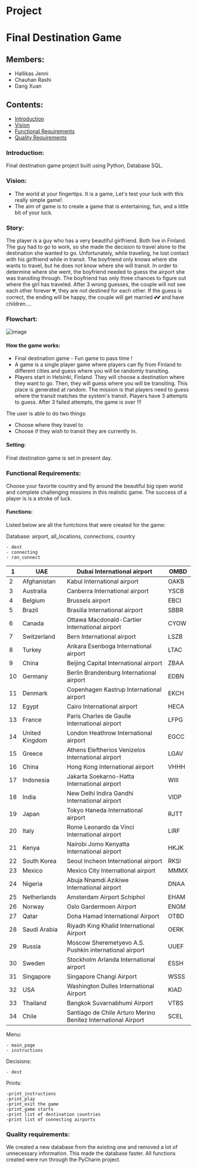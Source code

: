 # Project
# Final Destination Game
## Members:
- Hallikas Jenni
- Chauhan Rashi
- Dang Xuan
## Contents:
- [Introduction](https://github.com/XUANDANG1109/FLIGHT-GAME-PROJECT#introduction)
- [Vision](https://github.com/XUANDANG1109/FLIGHT-GAME-PROJECT#Vision)
- [Functional Requirements](https://github.com/XUANDANG1109/FLIGHT-GAME-PROJECT#functional-requirements)
- [Quality Requirements](https://github.com/XUANDANG1109/FLIGHT-GAME-PROJECT#quality-requirements)

### Introduction:
Final destination game project built using Python, Database SQL.

### Vision:
- The world at your fingertips. It is a game, Let's test your luck with this really simple game!.
- The aim of game is to create a game that is entertaining, fun, and a little bit of your luck. 

### Story:
The player is a guy who has a very beautiful girlfriend. Both live in Finland. The guy had to go to work, so she made the decision to travel alone to the destination she wanted to go. Unfortunately, while traveling, he lost contact with his girlfriend while in transit. The boyfriend only knows where she wants to travel, but he does not know where she will transit. In order to determine where she went, the boyfriend needed to guess the airport she was transiting through. The boyfriend has only three chances to figure out where the girl has traveled. After 3 wrong guesses, the couple will not see each other forever 💔, they are not destined for each other. If the guess is correct, the ending will be happy, the couple will get married 💕💕 and have children.... 


### Flowchart:
![image](https://user-images.githubusercontent.com/102602490/195088791-1e25afd9-b39d-40c0-ae7d-4d237ad57ec8.png)


#### How the game works:
- Final destination game - Fun game to pass time !
- A game is a single player game where players can fly from Finland to different cities and guess where you will be randomly transiting.
- Players start in Helsinki, Finland. They will choose a destination where they want to go. Then, they will guess where you will be transiting. This place is generated at random. The mission is that players need to guess where the transit matches the system's transit. Players have 3 attempts to guess. After 3 failed attempts, the game is over !!!

The user is able to do two things:
- Choose where they travel to
- Choose if they wish to transit they are currently in.

#### Setting:
Final destination game is set in present day.

### Functional Requirements:
Choose your favorite country and fly around the beautiful big open world and complete challenging missions in this realistic game. The success of a player is is a stroke of luck.

#### Functions:
Listed below are all the funtctions that were created for the game:

Database: airport, all_locations, connections, country
```
- dest
- connecting
- ran_connect
```
| 1 |UAE   |Dubai International airport  | OMBD |
|--------------|-------|------|-------|
| 2 |Afghanistan   | Kabul International airport | OAKB |
| 3 |Australia  | Canberra International airport | YSCB |
| 4 | Belgium | Brussels airport | EBCI |
| 5 | Brazil | Brasilia International airport  | SBBR|
| 6 |Canada |  Ottawa Macdonald-Cartier International airport  | CYOW |
| 7 | Switzerland | Bern International airport | LSZB |
| 8 | Turkey | Ankara Esenboga International airport | LTAC |
| 9 | China | Beijing Capital International airport     | ZBAA |
| 10 | Germany  | Berlin Brandenburg International airport    | EDBN |
| 11| Denmark | Copenhagen Kastrup International airport  | EKCH |
| 12 | Egypt | Cairo International airport   | HECA |
| 13 | France  | Paris Charles de Gaulle International airport | LFPG |
| 14 | United Kingdom| London Heathrow International airport  | EGCC |
| 15 | Greece | Athens Eleftherios Venizelos International airport  | LGAV |
| 16 | China  | Hong Kong International airport | VHHH |
| 17| Indonesia | Jakarta Soekarno-Hatta International airport  | WIII |
| 18 | India | New Delhi Indira Gandhi International airport   | VIDP |
| 19| Japan  | Tokyo Haneda International airport   | RJTT |
| 20 | Italy | Rome Leonardo da Vinci International airport  |LIRF |
| 21 | Kenya  | Nairobi Jomo Kenyatta International airport | HKJK |
| 22| South Korea  |Seoul Incheon International airport | RKSI |
| 23 | Mexico | Mexico City International airport    | MMMX |
| 24 | Nigeria  | Abuja Nnamdi Azikiwe International airport        | DNAA |
| 25| Netherlands  | Amsterdam Airport Schiphol  |EHAM |
| 26 | Norway  | Oslo Gardermoen Airport   | ENGM |
| 27| Qatar  |Doha Hamad International Airport  | OTBD |
| 28 | Saudi Arabia | Riyadh King Khalid International Airport    | OERK |
| 29 | Russia  |Moscow Sheremetyevo A.S. Pushkin international airport    | UUEF |
| 30 | Sweden  | Stockholm Arlanda International airport   |ESSH |
| 31 | Singapore  | Singapore Changi Airport    | WSSS |
| 32 | USA  |Washington Dulles International Airport  | KIAD |
| 33| Thailand  | Bangkok Suvarnabhumi Airport  |VTBS |
| 34 | Chile  | Santiago de Chile Arturo Merino Benítez International Airport     | SCEL |



Menu:
```
- main_page
- instructions
```
Decisions:
```
- dest
```

Prints:
```
-print_instructions
-print_play
-print_exit the game
-print_game starts
-print list of destination countries
-print list of connecting airports
```

### Quality requirements:
We created a new database from the existing one and removed a lot of unnecessary information. This made the database faster. All functions created were run through the PyCharm project. 

